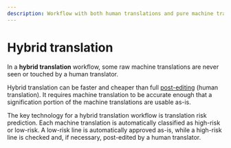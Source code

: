 ```yaml
---
description: Workflow with both human translations and pure machine translations
---
```


# Hybrid translation

In a **hybrid translation** workflow, some raw machine translations are never seen or touched by a human translator.

Hybrid translation can be faster and cheaper than full [post-editing](post-editing.md) \(human translation\).  It requires machine translation to be accurate enough that a signification portion of the machine translations are usable as-is.

The key technology for a hybrid translation workflow is translation risk prediction.  Each machine translation is automatically classified as high-risk or low-risk.  A low-risk line is automatically approved as-is, while a high-risk line is checked and, if necessary, post-edited by a human translator.





